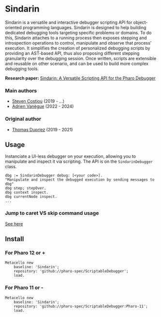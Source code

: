 # Sindarin
Sindarin is a versatile and interactive debugger scripting API
for object-oriented programming languages. Sindarin is designed to help building dedicated debugging tools targeting specific problems or domains. 
To do this, Sindarin attaches to a running process then exposes stepping and introspection operations to control, manipulate and observe that process’ execution. 
It simplifies the creation of personalized debugging scripts by providing an AST-based API, thus also proposing different stepping granularity over the debugging session. 
Once written, scripts are extensible and reusable on other scenario, and can be used to build more complex debugging tools.

**Research paper:** [Sindarin: A Versatile Scripting API for the Pharo Debugger](https://hal.archives-ouvertes.fr/hal-02280915)

### Main authors
- [Steven Costiou](https://github.com/StevenCostiou) (2019 - ...)
- [Adrien Vanègue](https://github.com/adri09070) (2022 - 2024)

### Original author
- [Thomas Dupriez](https://github.com/dupriezt) (2019 - 2021)

## Usage

Instanciate a UI-less debugger on your execution, allowing you to manipulate and inspect it via scripting.
The API is on the `SindarinDebugger` class.

```Smalltalk
dbg := SindarinDebugger debug: [<your code>].
"Manipulate and inspect the debugged execution by sending messages to dbg"
dbg step; stepOver.
dbg context inspect.
dbg currentNode inspect.
...
```

### Jump to caret VS skip command usage

[See here](./doc/jump-to-caret.md)

## Install

### For Pharo 12 or +

```Smalltalk
Metacello new
    baseline: 'Sindarin';
    repository: 'github://pharo-spec/ScriptableDebugger';
    load.
```

### For Pharo 11 or -

```Smalltalk
Metacello new
    baseline: 'Sindarin';
    repository: 'github://pharo-spec/ScriptableDebugger:Pharo-11';
    load.
```
